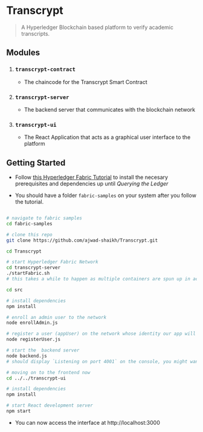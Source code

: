 # Transcrypt

> A Hyperledger Blockchain based platform to verify academic transcripts.

## Modules

1. ### `transcrypt-contract`
    - The chaincode for the Transcrypt Smart Contract
1. ### `transcrypt-server`
    - The backend server that communicates with the blockchain network
1. ### `transcrypt-ui`
    - The React Application that acts as a graphical user interface to the platform

## Getting Started

- Follow [this Hyperledger Fabric Tutorial](https://hyperledger-fabric.readthedocs.io/en/release-1.2/write_first_app.html) to install the necesary prerequisites and dependencies up until _Querying the Ledger_

- You should have a folder `fabric-samples` on your system after you follow the tutorial.

```sh

# navigate to fabric samples
cd fabric-samples

# clone this repo
git clone https://github.com/ajwad-shaikh/Transcrypt.git

cd Transcrypt

# start Hyperledger Fabric Network
cd transcrypt-server
./startFabric.sh
# this takes a while to happen as multiple containers are spun up in action and the smartcontract chaincode from transcrypt-contract is deployed to the network

cd src

# install dependencies
npm install

# enroll an admin user to the network
node enrollAdmin.js

# register a user (appUser) on the network whose identity our app will use
node registerUser.js

# start the  backend server
node backend.js
# should display `Listening on port 4001` on the console, you might want to boot up another terminal for the next steps

# moving on to the frontend now
cd ../../transcrypt-ui

# install dependencies
npm install

# start React development server
npm start

```

- You can now access the interface at http://localhost:3000
